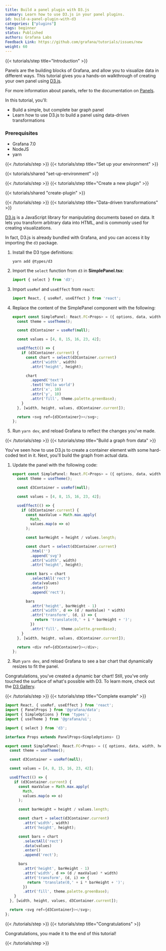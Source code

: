 ```yaml
---
title: Build a panel plugin with D3.js
summary: Learn how to use D3.js in your panel plugins.
id: build-a-panel-plugin-with-d3
categories: ["plugins"]
tags: beginner
status: Published
authors: Grafana Labs
Feedback Link: https://github.com/grafana/tutorials/issues/new
weight: 60
---
```


{{< tutorials/step title="Introduction" >}}

Panels are the building blocks of Grafana, and allow you to visualize data in different ways. This tutorial gives you a hands-on walkthrough of creating your own panel using [D3.js](https://d3js.org/).

For more information about panels, refer to the documentation on [Panels](https://grafana.com/docs/grafana/latest/features/panels/panels/).

In this tutorial, you'll:

- Build a simple, but complete bar graph panel
- Learn how to use D3.js to build a panel using data-driven transformations

### Prerequisites

- Grafana 7.0
- NodeJS
- yarn

{{< /tutorials/step >}}
{{< tutorials/step title="Set up your environment" >}}

{{< tutorials/shared "set-up-environment" >}}

{{< /tutorials/step >}}
{{< tutorials/step title="Create a new plugin" >}}

{{< tutorials/shared "create-plugin" >}}

{{< /tutorials/step >}}
{{< tutorials/step title="Data-driven transformations" >}}

[D3.js](https://d3js.org/) is a JavaScript library for manipulating documents based on data. It lets you transform arbitrary data into HTML, and is commonly used for creating visualizations.

In fact, D3.js is already bundled with Grafana, and you can access it by importing the `d3` package.

1. Install the D3 type definitions:

   ```
   yarn add @types/d3
   ```

1. Import the `select` function from `d3` in **SimplePanel.tsx**:

   ```ts
   import { select } from 'd3';
   ```

1. Import `useRef` and `useEffect` from `react`:

   ```ts
   import React, { useRef, useEffect } from 'react';
   ```

1. Replace the content of the SimplePanel component with the following:

   ```ts
   export const SimplePanel: React.FC<Props> = ({ options, data, width, height }) => {
     const theme = useTheme();

     const d3Container = useRef(null);

     const values = [4, 8, 15, 16, 23, 42];

     useEffect(() => {
       if (d3Container.current) {
         const chart = select(d3Container.current)
           .attr('width', width)
           .attr('height', height);

         chart
           .append('text')
           .text('Hello world')
           .attr('x', 10)
           .attr('y', 10)
           .attr('fill', theme.palette.greenBase);
       }
     }, [width, height, values, d3Container.current]);

     return <svg ref={d3Container}></svg>;
   };
   ```

1. Run `yarn dev`, and reload Grafana to reflect the changes you've made.

{{< /tutorials/step >}}
{{< tutorials/step title="Build a graph from data" >}}

You've seen how to use D3.js to create a container element with some hard-coded text in it. Next, you'll build the graph from actual data.

1. Update the panel with the following code:

   ```ts
   export const SimplePanel: React.FC<Props> = ({ options, data, width, height }) => {
     const theme = useTheme();

     const d3Container = useRef(null);

     const values = [4, 8, 15, 16, 23, 42];

     useEffect(() => {
       if (d3Container.current) {
         const maxValue = Math.max.apply(
           Math,
           values.map(o => o)
         );

         const barHeight = height / values.length;

         const chart = select(d3Container.current)
           .html('')
           .append('svg')
           .attr('width', width)
           .attr('height', height);

         const bars = chart
           .selectAll('rect')
           .data(values)
           .enter()
           .append('rect');

         bars
           .attr('height', barHeight - 1)
           .attr('width', d => (d / maxValue) * width)
           .attr('transform', (d, i) => {
             return 'translate(0,' + i * barHeight + ')';
           })
           .attr('fill', theme.palette.greenBase);
       }
     }, [width, height, values, d3Container.current]);

     return <div ref={d3Container}></div>;
   };
   ```

1. Run `yarn dev`, and reload Grafana to see a bar chart that dynamically resizes to fit the panel.

Congratulations, you've created a dynamic bar chart! Still, you've only touched the surface of what's possible with D3. To learn more, check out the [D3 Gallery](https://github.com/d3/d3/wiki/Gallery).

{{< /tutorials/step >}}
{{< tutorials/step title="Complete example" >}}

```ts
import React, { useRef, useEffect } from 'react';
import { PanelProps } from '@grafana/data';
import { SimpleOptions } from 'types';
import { useTheme } from '@grafana/ui';

import { select } from 'd3';

interface Props extends PanelProps<SimpleOptions> {}

export const SimplePanel: React.FC<Props> = ({ options, data, width, height }) => {
  const theme = useTheme();

  const d3Container = useRef(null);

  const values = [4, 8, 15, 16, 23, 42];

  useEffect(() => {
    if (d3Container.current) {
      const maxValue = Math.max.apply(
        Math,
        values.map(o => o)
      );

      const barHeight = height / values.length;

      const chart = select(d3Container.current)
        .attr('width', width)
        .attr('height', height);

      const bars = chart
        .selectAll('rect')
        .data(values)
        .enter()
        .append('rect');

      bars
        .attr('height', barHeight - 1)
        .attr('width', d => (d / maxValue) * width)
        .attr('transform', (d, i) => {
          return 'translate(0,' + i * barHeight + ')';
        })
        .attr('fill', theme.palette.greenBase);
    }
  }, [width, height, values, d3Container.current]);

  return <svg ref={d3Container}></svg>;
};
```
{{< /tutorials/step >}}
{{< tutorials/step title="Congratulations" >}}

Congratulations, you made it to the end of this tutorial!

{{< /tutorials/step >}}
